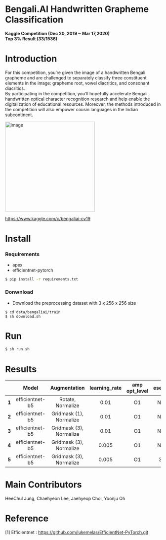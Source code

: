 # Bengali.AI Handwritten Grapheme Classification  
**Kaggle Competition (Dec 20, 2019  ~ Mar 17,2020)**  
**Top 3% Result (33/1536)**  
# Introduction  
For this competition, you’re given the image of a handwritten Bengali grapheme and are challenged to separately classify three constituent elements in the image: grapheme root, vowel diacritics, and consonant diacritics.  
By participating in the competition, you’ll hopefully accelerate Bengali handwritten optical character recognition research and help enable the digitalization of educational resources. Moreover, the methods introduced in the competition will also empower cousin languages in the Indian subcontinent.  

<img width="290" alt="image" src="https://user-images.githubusercontent.com/52495256/75094244-be24e600-55cc-11ea-9e11-a4b915964226.png">  
 
https://www.kaggle.com/c/bengaliai-cv19  

# Install  
### Requirements  
  - apex  
  - efficientnet-pytorch  
```bash
$ pip install -r requirements.txt
```
### Donwnload  
  - Download the preprocessing dataset with 3 x 256 x 256 size
```
$ cd data/bengaliai/train
$ sh download.sh
```  

# Run  
```bash
$ sh run.sh
```  



#  Results  

|   | Model            |Augmentation      | learning_rate       | amp opt_level |esemble  | Accuracy |
|:--:|:----------------:|:----------------:|:----------------:|:-------------:|:--------:|:-------:|
|**1**|  efficientnet-b5 |  Rotate, Normalize | 0.01                | O1      |None        |  0.9736  |
|**2**|  efficientnet-b5 |  Gridmask (1), Normalize| 0.01         | O1      |None        |  0.9815  |
|**3**|  efficientnet-b5 |  Gridmask (3), Normalize| 0.01       | O1      |None        |  0.9831  |
|**4**|  efficientnet-b5 |  Gridmask (3), Normalize| 0.005    | O1      |None        |  0.9839  |
|**5**|  efficientnet-b5 |  Gridmask (3), Normalize            | 0.005          | O1      |3+4      | **0.9841**   |  


# Main Contributors  
HeeChul Jung, Chaehyeon Lee, Jaehyeop Choi, Yoonju Oh  

# Reference  
[1] Efficientnet : https://github.com/lukemelas/EfficientNet-PyTorch.git  

